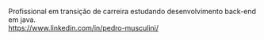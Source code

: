 Profissional em transição de carreira estudando desenvolvimento back-end em java. <br>
https://www.linkedin.com/in/pedro-musculini/




